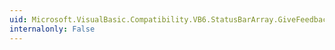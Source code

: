 ```yaml
---
uid: Microsoft.VisualBasic.Compatibility.VB6.StatusBarArray.GiveFeedback
internalonly: False
---
```

